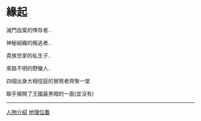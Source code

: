 <!-- TITLE: 首頁 -->
<!-- SUBTITLE: 安安我首頁ㄛ -->

# 緣起
滅門血案的倖存者..

神秘組織的叛逃者..

貴族世家的私生子..

來路不明的野蠻人..

四個出身大相徑庭的冒險者齊聚一堂

聯手揭開了王國最黑暗的一面(並沒有)


-----

[人物介紹](character/list)
[地理位置](location/list)
